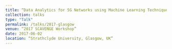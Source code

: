 ```yaml
---
title: “Data Analytics for 5G Networks using Machine Learning Techniques”
collection: talks
type: "Talk"
permalink: /talks/2017-glasgow
venue: “2017 SCAVENGE Workshop”
date: 2017-06-02
location: “Strathclyde University, Glasgow, UK”
---
```

